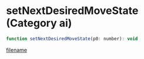 # setNextDesiredMoveState (Category ai)

```js
function setNextDesiredMoveState(p0: number): void
```

[filename](setNextDesiredMoveState_m.md ':include')